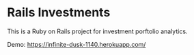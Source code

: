 Rails Investments
================

This is a Ruby on Rails project for investment porftolio analytics.

Demo: https://infinite-dusk-1140.herokuapp.com/